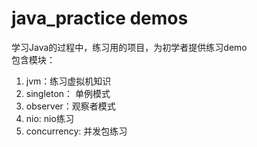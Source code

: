 # java_practice demos

学习Java的过程中，练习用的项目，为初学者提供练习demo\
包含模块：

1. jvm：练习虚拟机知识
2. singleton： 单例模式
3. observer：观察者模式
4. nio: nio练习
5. concurrency: 并发包练习
